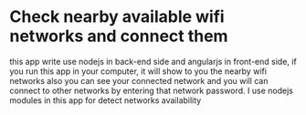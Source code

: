 # Check nearby available wifi networks and connect them 

this app write use nodejs in back-end side and angularjs in front-end side, if you run this app in your computer, it will show to you the
nearby wifi networks also you can see your connected network and you will can connect to other networks by entering that network password.
I use nodejs modules in this app for detect networks availability

